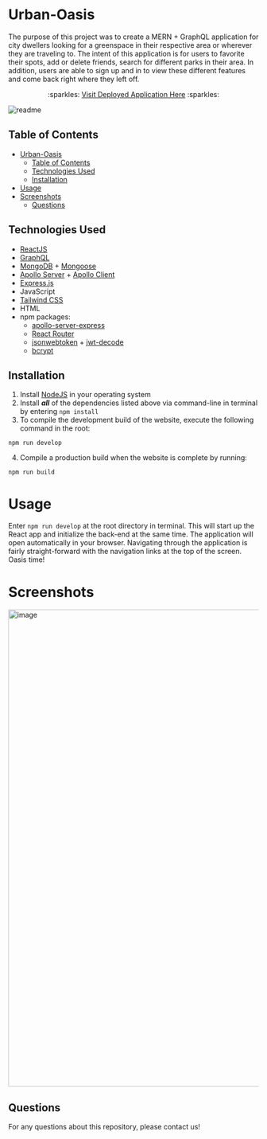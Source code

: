 # Urban-Oasis 

The purpose of this project was to create a MERN + GraphQL application for city dwellers looking for a greenspace in their respective area or wherever they are traveling to. The intent of this application is for users to favorite their spots, add or delete friends, search for different parks in their area. In addition, users are able to sign up and in to view these different features and come back right where they left off.

<p align="center">:sparkles: <a href="https://urban-oasis.herokuapp.com/">Visit Deployed Application Here</a> :sparkles:</p>

![readme](https://github.com/ScarletBowen/urban-oasis-app/assets/109751916/877d3abb-6b54-4674-8c2f-cdcf95d6b992)


## Table of Contents
- [Urban-Oasis](#urban-oasis)
  - [Table of Contents](#table-of-contents)
  - [Technologies Used](#technologies-used)
  - [Installation](#installation)
- [Usage](#usage)
- [Screenshots](#screenshots)
  - [Questions](#questions)


## Technologies Used
- [ReactJS](https://reactjs.org/)
- [GraphQL](https://graphql.org/)
- [MongoDB](https://www.mongodb.com/) + [Mongoose](https://mongoosejs.com/docs/)
- [Apollo Server](https://www.apollographql.com/docs/apollo-server/) + [Apollo Client](https://www.apollographql.com/docs/react/)
- [Express.js](https://expressjs.com/)
- JavaScript
- [Tailwind CSS](https://tailwindcss.com/)
- HTML
- npm packages:
    - [apollo-server-express](https://www.npmjs.com/package/apollo-server-express)
    - [React Router](https://www.npmjs.com/package/react-router-dom)
    - [jsonwebtoken](https://www.npmjs.com/package/jsonwebtoken) + [jwt-decode](https://github.com/auth0/jwt-decode)
    - [bcrypt](https://www.npmjs.com/package/bcrypt)

## Installation
1. Install [NodeJS](https://nodejs.org/en/) in your operating system
2. Install ***all*** of the dependencies listed above via command-line in terminal by entering `npm install`
3. To compile the development build of the website, execute the following command in the root:
```
npm run develop
```
4. Compile a production build when the website is complete by running:
```
npm run build
```

# Usage
Enter `npm run develop` at the root directory in terminal. This will start up the React app and initialize the back-end at the same time. The application will open automatically in your browser. Navigating through the application is fairly straight-forward with the navigation links at the top of the screen. Oasis time!

# Screenshots
<img width="959" alt="image" src="https://github.com/ScarletBowen/urban-oasis-app/assets/120343929/eff9c701-072f-4176-9fcd-0326e24a23a3">



## Questions
For any questions about this repository, please contact us!
